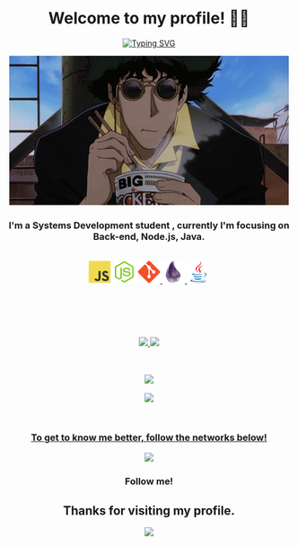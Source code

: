 <h1 align="center">
 Welcome to my profile! 🧙‍♂️
</h1>
<div id="badges"  align="center">

[![Typing SVG](https://readme-typing-svg.herokuapp.com?color=63CF15&lines=If+you+fail+to+plan+you+plan+to+fail)](https://git.io/typing-svg)
    
  </div>

<div id="badges"  align="center">
    
<p align="center">
 <img src="https://github.com/Rhuan-Rodrigues1/Rhuan-Rodrigues1/blob/main/images/spike.gif"/>
</p>

<h3 align="center">
  I'm a Systems Development student , currently I'm focusing on Back-end, Node.js, Java.
</h3>
  
<div align="center" style="display: inline_block"><br>
  <img src="https://raw.githubusercontent.com/devicons/devicon/master/icons/javascript/javascript-original.svg" alt="Stack" width="40" height="40"/>
  <img src="https://raw.githubusercontent.com/devicons/devicon/master/icons/nodejs/nodejs-original.svg" alt="Stack" width="40" height="40"/>
 </a><a href="#" target="_blank" rel="noreferrer">
 <img src="https://raw.githubusercontent.com/devicons/devicon/master/icons/git/git-original.svg" alt="Stack" width="40" height="40"/>
  <img src="https://raw.githubusercontent.com/devicons/devicon/master/icons/elixir/elixir-original.svg" alt="Stack" width="40" height="40"/>
  <img src="https://raw.githubusercontent.com/devicons/devicon/master/icons/java/java-original.svg" alt="Stack" width="40" height="40"/>
</a><a href="#" target="_blank" rel="noreferrer">
</div><br/>

 
 <p align="center"> <img src="https://komarev.com/ghpvc/?username=Rhuan-Rodrigues1&label=Profile%20views&color=0e75b6&style=flat" alt="" /> </p>
<br/>
   
<p align="center">
  <img src = "https://github-readme-stats.vercel.app/api/top-langs/?username=Rhuan-Rodrigues1&layout=compact&theme=radical"> 
 
 <img src = "https://github-readme-stats.vercel.app/api?username=Rhuan-Rodrigues1&theme=radical&show_icons=true">
   
<p align = "center">
  <br><br>
    <img src = "https://github-readme-streak-stats.herokuapp.com?user=Rhuan-Rodrigues1&theme=violet-punch&hide_border=true&include_all_commits=true&line_height=27">
</p>
 
 <p align="center" style="margin-bottom: 10px;">
    <img src="https://github-profile-trophy.vercel.app?username=Rhuan-Rodrigues1&column=7&theme=tokyonight&hide_border=true&include_all_commits=true&line_height=20"/>
</p>
 
 <br>
 <h3 align="center">
  To get to know me better, follow the networks below!
</h3> 
 
 <div align="center"> 
    <a href="https://www.linkedin.com/in/rhuan-rodrigues-221815271/" target="_blank"><img src="https://img.shields.io/badge/-LinkedIn-%230077B5?style=for-the-badge&logo=linkedin&logoColor=white" target="_blank"></a> 
 <h3 align="center">
  Follow me!
 </h3> 
 
 
 
 
</div>
<h2 align="center"> Thanks for visiting my profile. </h2>
<p align="center">
  <img src="https://capsule-render.vercel.app/api?type=waving&color=gradient&height=65&section=footer"/>
</p>
